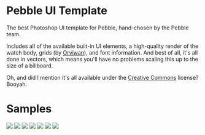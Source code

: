 # Pebble UI Template

The best Photoshop UI template for Pebble, hand-chosen by the Pebble team.

Includes all of the available built-in UI elements, a high-quality render of the watch body, grids (by [Orviwan](http://forums.getpebble.com/profile/7316/orviwan)), and font information. And best of all, it's all done in vectors, which means you'll have no problems scaling this up to the size of a billboard.

Oh, and did I mention it's all available under the [Creative Commons](http://creativecommons.org/licenses/by-sa/4.0/deed.en_US) license? Booyah.

# Samples
![](http://wearewearable.com/template/new/Pebble-8.png)
![](http://wearewearable.com/template/new/Pebble-1.png)
![](http://wearewearable.com/template/new/Pebble-3.png)
![](http://wearewearable.com/template/new/Pebble-4.png)
![](http://wearewearable.com/template/new/Pebble-5.png)
![](http://wearewearable.com/template/new/Pebble-6.png)
![](http://wearewearable.com/template/new/Pebble-7.png)